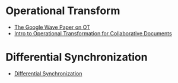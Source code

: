 # Operational Transform

* [The Google Wave Paper on OT](http://www.waveprotocol.org/whitepapers/operational-transform)
* [Intro to Operational Transformation for Collaborative Documents](https://davidwalsh.name/collaborative-editing-javascript-intro-operational-transformation) 

# Differential Synchronization

* [Differential Synchronization](https://neil.fraser.name/writing/sync/)
